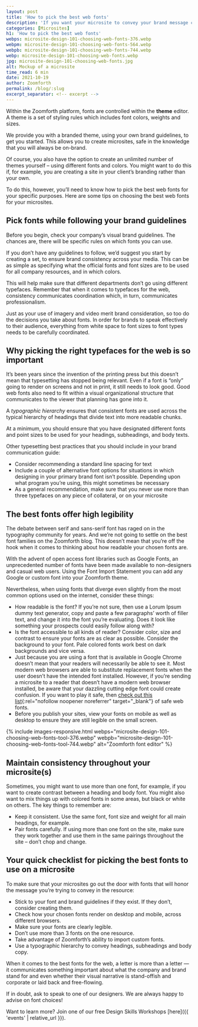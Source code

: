 ```yaml
---
layout: post
title: 'How to pick the best web fonts'
description: 'If you want your microsite to convey your brand message coherently you need to learn how to pick the best web fonts to use on your pages.'
categories: [Microsites]
h1: 'How to pick the best web fonts'
webps: microsite-design-101-choosing-web-fonts-376.webp
webpm: microsite-design-101-choosing-web-fonts-564.webp
webpb: microsite-design-101-choosing-web-fonts-744.webp
webp: microsite-design-101-choosing-web-fonts.webp
jpg: microsite-design-101-choosing-web-fonts.jpg
alt: Mockup of a microsite
time_read: 6 min
date: 2021-10-19
author: Zoomforth
permalink: /blog/:slug
excerpt_separator: <!-- excerpt -->
---
```

Within the Zoomforth platform, fonts are controlled within the **theme** editor. A theme is a set of styling rules which includes font colors, weights and sizes.
<!-- excerpt -->

We provide you with a branded theme, using your own brand guidelines, to get you started. This allows you to create microsites, safe in the knowledge that you will always be on-brand.

Of course, you also have the option to create an unlimited number of themes yourself – using different fonts and colors. You might want to do this if, for example, you are creating a site in your client’s branding rather than your own.

To do this, however, you’ll need to know how to pick the best web fonts for your specific purposes. Here are some tips on choosing the best web fonts for your microsites.

## Pick fonts while following your brand guidelines

Before you begin, check your company’s visual brand guidelines. The chances are, there will be specific rules on which fonts you can use.

If you don’t have any guidelines to follow, we’d suggest you start by creating a set, to ensure brand consistency across your media. This can be as simple as specifying what the official fonts and font sizes are to be used for all company resources, and in which colors.

This will help make sure that different departments don’t go using different typefaces. Remember that when it comes to typefaces for the web, consistency communicates coordination which, in turn, communicates professionalism.

Just as your use of imagery and video merit brand consideration, so too do the decisions you take about fonts. In order for brands to speak effectively to their audience, everything from white space to font sizes to font types needs to be carefully coordinated.

## Why picking the right typefaces for the web is so important

It’s been years since the invention of the printing press but this doesn’t mean that typesetting has stopped being relevant. Even if a font is “only” going to render on screens and not in print, it still needs to look good. Good web fonts also need to fit within a visual organizational structure that communicates to the viewer that planning has gone into it.

A *typographic hierarchy* ensures that consistent fonts are used across the typical hierarchy of headings that divide text into more readable chunks.

At a minimum, you should ensure that you have designated different fonts and point sizes to be used for your headings, subheadings, and body texts.

Other typesetting best practices that you should include in your brand communication guide:

* Consider recommending a standard line spacing for text
* Include a couple of alternative font options for situations in which designing in your primary brand font isn’t possible. Depending upon what program you’re using, this might sometimes be necessary
* As a general recommendation, make sure that you never use more than three typefaces on any piece of collateral, or on your microsite

## The best fonts offer high legibility

The debate between serif and sans-serif font has raged on in the typography community for years. And we’re not going to settle on the best font families on the Zoomforth blog. This doesn’t mean that you’re off the hook when it comes to thinking about how readable your chosen fonts are.

With the advent of open access font libraries such as Google Fonts, an unprecedented number of fonts have been made available to non-designers and casual web users. Using the Font Import Statement you can add any Google or custom font into your Zoomforth theme.

Nevertheless, when using fonts that diverge even slightly from the most common options used on the internet, consider these things:

* How readable is the font? If you’re not sure, then use a Lorum Ipsum dummy text generator, copy and paste a few paragraphs’ worth of filler text, and change it into the font you’re evaluating. Does it look like something your prospects could easily follow along with?
* Is the font accessible to all kinds of reader? Consider color, size and contrast to ensure your fonts are as clear as possible. Consider the background to your font. Pale colored fonts work best on dark backgrounds and vice versa.
* Just because you are using a font that is available in Google Chrome doesn’t mean that your readers will necessarily be able to see it. Most modern web browsers are able to substitute replacement fonts when the user doesn’t have the intended font installed. However, if you’re sending a microsite to a reader that doesn’t have a modern web browser installed, be aware that your dazzling cutting edge font could create confusion. If you want to play it safe, then [check out this list](https://web.mit.edu/jmorzins/www/fonts.html){:rel="nofollow noopener noreferrer" target="_blank"} of safe web fonts.
* Before you publish your sites, view your fonts on mobile as well as desktop to ensure they are still legible on the small screen.

{% include images-responsive.html webps="microsite-design-101-choosing-web-fonts-tool-376.webp" webpb="microsite-design-101-choosing-web-fonts-tool-744.webp" alt="Zoomforth font editor" %}

## Maintain consistency throughout your microsite(s)

Sometimes, you might want to use more than one font, for example, if you want to create contrast between a heading and body font. You might also want to mix things up with colored fonts in some areas, but black or white on others. The key things to remember are:

* Keep it consistent. Use the same font, font size and weight for all main headings, for example.
* Pair fonts carefully. If using more than one font on the site, make sure they work together and use them in the same pairings throughout the site – don’t chop and change.

## Your quick checklist for picking the best fonts to use on a microsite

To make sure that your microsites go out the door with fonts that will honor the message you’re trying to convey in the resource:

* Stick to your font and brand guidelines if they exist. If they don’t, consider creating them.
* Check how your chosen fonts render on desktop and mobile, across different browsers.
* Make sure your fonts are clearly legible.
* Don’t use more than 3 fonts on the one resource.
* Take advantage of Zoomforth’s ability to import custom fonts.
* Use a typographic hierarchy to convey headings, subheadings and body copy.

When it comes to the best fonts for the web, a letter is more than a letter —it communicates something important about what the company and brand stand for and even whether their visual narrative is stand-offish and corporate or laid back and free-flowing.

If in doubt, ask to speak to one of our designers. We are always happy to advise on font choices!

Want to learn more? Join one of our free Design Skills Workshops [here]({{ 'events' | relative_url }}).
